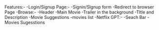 Features:-
    -Login/Signup Page:-
        -Signin/SIgnup form
        -Redirect to browser Page
    -Browse:-
        -Header
        -Main Movie
            -Trailer in the background
            -TItle and Description
            -Movie Suggestions
                -movies list
    -Netflix GPT:-
        -Seach Bar
        -Movies Sugesstions 
